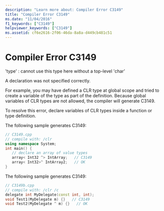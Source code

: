 ```yaml
---
description: "Learn more about: Compiler Error C3149"
title: "Compiler Error C3149"
ms.date: "11/04/2016"
f1_keywords: ["C3149"]
helpviewer_keywords: ["C3149"]
ms.assetid: cf6e2616-2f06-46da-8a8a-d449cb481c51
---
```

# Compiler Error C3149

'type' : cannot use this type here without a top-level 'char'

A declaration was not specified correctly.

For example, you may have defined a CLR type at global scope and tried to create a variable of the type as part of the definition. Because global variables of CLR types are not allowed, the compiler will generate C3149.

To resolve this error, declare variables of CLR types inside a function or type definition.

The following sample generates C3149:

```cpp
// C3149.cpp
// compile with: /clr
using namespace System;
int main() {
   // declare an array of value types
   array< Int32 ^> IntArray;   // C3149
   array< Int32>^ IntArray2;   // OK
}
```

The following sample generates C3149:

```cpp
// C3149b.cpp
// compile with: /clr /c
delegate int MyDelegate(const int, int);
void Test1(MyDelegate m) {}   // C3149
void Test2(MyDelegate ^ m) {}   // OK
```
